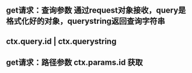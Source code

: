 ## get请求：查询参数 通过request对象接收，query是格式化好的对象，querystring返回查询字符串
## ctx.query.id | ctx.querystring
## get请求：路径参数 ctx.params.id 获取

